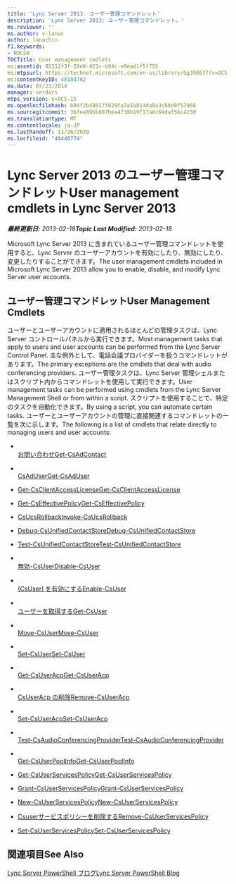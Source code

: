 ```yaml
---
title: 'Lync Server 2013: ユーザー管理コマンドレット'
description: 'Lync Server 2013: ユーザー管理コマンドレット。'
ms.reviewer: ''
ms.author: v-lanac
author: lanachin
f1.keywords:
- NOCSH
TOCTitle: User management cmdlets
ms:assetid: 85312f3f-28e8-421c-b94c-e6ead1f5f755
ms:mtpsurl: https://technet.microsoft.com/en-us/library/Gg398677(v=OCS.15)
ms:contentKeyID: 48184702
ms.date: 07/23/2014
manager: serdars
mtps_version: v=OCS.15
ms.openlocfilehash: b94f2b48017fd29fa7a5a814da8a3c80d8f57968
ms.sourcegitcommit: 36fee89bb887bea4f18b19f17a8c69daf5bc423d
ms.translationtype: MT
ms.contentlocale: ja-JP
ms.lasthandoff: 11/26/2020
ms.locfileid: "49440774"
---
```

# <a name="user-management-cmdlets-in-lync-server-2013"></a><span data-ttu-id="f9fe4-103">Lync Server 2013 のユーザー管理コマンドレット</span><span class="sxs-lookup"><span data-stu-id="f9fe4-103">User management cmdlets in Lync Server 2013</span></span>

<div data-xmlns="http://www.w3.org/1999/xhtml">

<div class="topic" data-xmlns="http://www.w3.org/1999/xhtml" data-msxsl="urn:schemas-microsoft-com:xslt" data-cs="https://msdn.microsoft.com/">

<div data-asp="https://msdn2.microsoft.com/asp">



</div>

<div id="mainSection">

<div id="mainBody"><span data-ttu-id="f9fe4-104">

<span> </span></span><span class="sxs-lookup"><span data-stu-id="f9fe4-104">

<span> </span></span></span>

<span data-ttu-id="f9fe4-105">_**最終更新日:** 2013-02-18_</span><span class="sxs-lookup"><span data-stu-id="f9fe4-105">_**Topic Last Modified:** 2013-02-18_</span></span>

<span data-ttu-id="f9fe4-106">Microsoft Lync Server 2013 に含まれているユーザー管理コマンドレットを使用すると、Lync Server のユーザーアカウントを有効にしたり、無効にしたり、変更したりすることができます。</span><span class="sxs-lookup"><span data-stu-id="f9fe4-106">The user management cmdlets included in Microsoft Lync Server 2013 allow you to enable, disable, and modify Lync Server user accounts.</span></span>

<div>

## <a name="user-management-cmdlets"></a><span data-ttu-id="f9fe4-107">ユーザー管理コマンドレット</span><span class="sxs-lookup"><span data-stu-id="f9fe4-107">User Management Cmdlets</span></span>

<span data-ttu-id="f9fe4-108">ユーザーとユーザーアカウントに適用されるほとんどの管理タスクは、Lync Server コントロールパネルから実行できます。</span><span class="sxs-lookup"><span data-stu-id="f9fe4-108">Most management tasks that apply to users and user accounts can be performed from the Lync Server Control Panel.</span></span> <span data-ttu-id="f9fe4-109">主な例外として、電話会議プロバイダーを扱うコマンドレットがあります。</span><span class="sxs-lookup"><span data-stu-id="f9fe4-109">The primary exceptions are the cmdlets that deal with audio conferencing providers.</span></span> <span data-ttu-id="f9fe4-110">ユーザー管理タスクは、Lync Server 管理シェルまたはスクリプト内からコマンドレットを使用して実行できます。</span><span class="sxs-lookup"><span data-stu-id="f9fe4-110">User management tasks can be performed using cmdlets from the Lync Server Management Shell or from within a script.</span></span> <span data-ttu-id="f9fe4-111">スクリプトを使用することで、特定のタスクを自動化できます。</span><span class="sxs-lookup"><span data-stu-id="f9fe4-111">By using a script, you can automate certain tasks.</span></span> <span data-ttu-id="f9fe4-112">ユーザーとユーザーアカウントの管理に直接関連するコマンドレットの一覧を次に示します。</span><span class="sxs-lookup"><span data-stu-id="f9fe4-112">The following is a list of cmdlets that relate directly to managing users and user accounts:</span></span>

  - <span></span>  
    [<span data-ttu-id="f9fe4-113">お問い合わせ</span><span class="sxs-lookup"><span data-stu-id="f9fe4-113">Get-CsAdContact</span></span>](https://docs.microsoft.com/powershell/module/skype/Get-CsAdContact)

<!-- end list -->

  - <span></span>  
    [<span data-ttu-id="f9fe4-114">CsAdUser</span><span class="sxs-lookup"><span data-stu-id="f9fe4-114">Get-CsAdUser</span></span>](https://docs.microsoft.com/powershell/module/skype/Get-CsAdUser)

<!-- end list -->

  - [<span data-ttu-id="f9fe4-115">Get-CsClientAccessLicense</span><span class="sxs-lookup"><span data-stu-id="f9fe4-115">Get-CsClientAccessLicense</span></span>](https://docs.microsoft.com/powershell/module/skype/Get-CsClientAccessLicense)

<!-- end list -->

  - [<span data-ttu-id="f9fe4-116">Get-CsEffectivePolicy</span><span class="sxs-lookup"><span data-stu-id="f9fe4-116">Get-CsEffectivePolicy</span></span>](https://docs.microsoft.com/powershell/module/skype/Get-CsEffectivePolicy)

<!-- end list -->

  - [<span data-ttu-id="f9fe4-117">CsUcsRollback</span><span class="sxs-lookup"><span data-stu-id="f9fe4-117">Invoke-CsUcsRollback</span></span>](https://docs.microsoft.com/powershell/module/skype/Invoke-CsUcsRollback)

<!-- end list -->

  - [<span data-ttu-id="f9fe4-118">Debug-CsUnifiedContactStore</span><span class="sxs-lookup"><span data-stu-id="f9fe4-118">Debug-CsUnifiedContactStore</span></span>](https://docs.microsoft.com/powershell/module/skype/Debug-CsUnifiedContactStore)

  - [<span data-ttu-id="f9fe4-119">Test-CsUnifiedContactStore</span><span class="sxs-lookup"><span data-stu-id="f9fe4-119">Test-CsUnifiedContactStore</span></span>](https://docs.microsoft.com/powershell/module/skype/Test-CsUnifiedContactStore)

<!-- end list -->

  - <span></span>  
    [<span data-ttu-id="f9fe4-120">無効-CsUser</span><span class="sxs-lookup"><span data-stu-id="f9fe4-120">Disable-CsUser</span></span>](https://docs.microsoft.com/powershell/module/skype/Disable-CsUser)

  - <span></span>  
    [<span data-ttu-id="f9fe4-121">(CsUser) を有効にする</span><span class="sxs-lookup"><span data-stu-id="f9fe4-121">Enable-CsUser</span></span>](https://docs.microsoft.com/powershell/module/skype/Enable-CsUser)

  - <span></span>  
    [<span data-ttu-id="f9fe4-122">ユーザーを取得する</span><span class="sxs-lookup"><span data-stu-id="f9fe4-122">Get-CsUser</span></span>](https://docs.microsoft.com/powershell/module/skype/Get-CsUser)

  - <span></span>  
    [<span data-ttu-id="f9fe4-123">Move-CsUser</span><span class="sxs-lookup"><span data-stu-id="f9fe4-123">Move-CsUser</span></span>](https://docs.microsoft.com/powershell/module/skype/Move-CsUser)

  - <span></span>  
    [<span data-ttu-id="f9fe4-124">Set-CsUser</span><span class="sxs-lookup"><span data-stu-id="f9fe4-124">Set-CsUser</span></span>](https://docs.microsoft.com/powershell/module/skype/Set-CsUser)

<!-- end list -->

  - <span></span>  
    [<span data-ttu-id="f9fe4-125">Get-CsUserAcp</span><span class="sxs-lookup"><span data-stu-id="f9fe4-125">Get-CsUserAcp</span></span>](https://docs.microsoft.com/powershell/module/skype/Get-CsUserAcp)

  - <span></span>  
    [<span data-ttu-id="f9fe4-126">CsUserAcp の削除</span><span class="sxs-lookup"><span data-stu-id="f9fe4-126">Remove-CsUserAcp</span></span>](https://docs.microsoft.com/powershell/module/skype/Remove-CsUserAcp)

  - <span></span>  
    [<span data-ttu-id="f9fe4-127">Set-CsUserAcp</span><span class="sxs-lookup"><span data-stu-id="f9fe4-127">Set-CsUserAcp</span></span>](https://docs.microsoft.com/powershell/module/skype/Set-CsUserAcp)

  - <span></span>  
    [<span data-ttu-id="f9fe4-128">Test-CsAudioConferencingProvider</span><span class="sxs-lookup"><span data-stu-id="f9fe4-128">Test-CsAudioConferencingProvider</span></span>](https://docs.microsoft.com/powershell/module/skype/Test-CsAudioConferencingProvider)

<!-- end list -->

  - <span></span>  
    [<span data-ttu-id="f9fe4-129">Get-CsUserPoolInfo</span><span class="sxs-lookup"><span data-stu-id="f9fe4-129">Get-CsUserPoolInfo</span></span>](https://docs.microsoft.com/powershell/module/skype/Get-CsUserPoolInfo)

<!-- end list -->

  - [<span data-ttu-id="f9fe4-130">Get-CsUserServicesPolicy</span><span class="sxs-lookup"><span data-stu-id="f9fe4-130">Get-CsUserServicesPolicy</span></span>](https://docs.microsoft.com/powershell/module/skype/Get-CsUserServicesPolicy)

  - [<span data-ttu-id="f9fe4-131">Grant-CsUserServicesPolicy</span><span class="sxs-lookup"><span data-stu-id="f9fe4-131">Grant-CsUserServicesPolicy</span></span>](https://docs.microsoft.com/powershell/module/skype/Grant-CsUserServicesPolicy)

  - [<span data-ttu-id="f9fe4-132">New-CsUserServicesPolicy</span><span class="sxs-lookup"><span data-stu-id="f9fe4-132">New-CsUserServicesPolicy</span></span>](https://docs.microsoft.com/powershell/module/skype/New-CsUserServicesPolicy)

  - [<span data-ttu-id="f9fe4-133">Csuserサービスポリシーを削除する</span><span class="sxs-lookup"><span data-stu-id="f9fe4-133">Remove-CsUserServicesPolicy</span></span>](https://docs.microsoft.com/powershell/module/skype/Remove-CsUserServicesPolicy)

  - [<span data-ttu-id="f9fe4-134">Set-CsUserServicesPolicy</span><span class="sxs-lookup"><span data-stu-id="f9fe4-134">Set-CsUserServicesPolicy</span></span>](https://docs.microsoft.com/powershell/module/skype/Set-CsUserServicesPolicy)

</div>

<div>

## <a name="see-also"></a><span data-ttu-id="f9fe4-135">関連項目</span><span class="sxs-lookup"><span data-stu-id="f9fe4-135">See Also</span></span>


[<span data-ttu-id="f9fe4-136">Lync Server PowerShell ブログ</span><span class="sxs-lookup"><span data-stu-id="f9fe4-136">Lync Server PowerShell Blog</span></span>](https://go.microsoft.com/fwlink/p/?linkid=203150)  
  

<span data-ttu-id="f9fe4-137"></div>

</div>

<span> </span>

</div>

</div>

</span><span class="sxs-lookup"><span data-stu-id="f9fe4-137"></div>

</div>

<span> </span>

</div>

</div>

</span></span></div>

